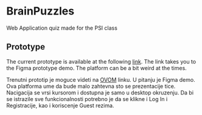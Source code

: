 # BrainPuzzles
Web Application quiz made for the PSI class

## Prototype

The current prototype is available at the following [link](https://www.figma.com/proto/orwBUz8ZOlo35CZfnMY4DB/BrainPuzzles?node-id=4%3A2&scaling=scale-down&page-id=0%3A1&starting-point-node-id=4%3A2). The link takes you to the Figma prototype demo. The platform can be a bit weird at the times. 


Trenutni prototip je moguce videti na [OVOM](https://www.figma.com/proto/orwBUz8ZOlo35CZfnMY4DB/BrainPuzzles?node-id=4%3A2&scaling=scale-down&page-id=0%3A1&starting-point-node-id=4%3A2) linku. U pitanju je Figma demo. Ova platforma ume da bude malo zahtevna sto se prezentacije tice. Nacigacija se vrsi kursorom i dostupna je samo u desktop okruzenju. Da bi se istrazile sve funkcionalnosti potrebno je da se klikne i Log In i Registracije, kao i koriscenje Guest rezima.

  

